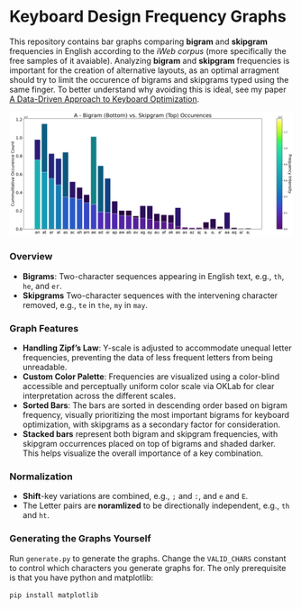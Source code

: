 # Keyboard Design Frequency Graphs

This repository contains bar graphs comparing **bigram** and **skipgram** frequencies in English according to the _iWeb corpus_ (more specifically the free samples of it avaiable).  Analyzing **bigram** and **skipgram** frequencies is important for the creation of alternative layouts, as an optimal arragment should try to limit the occurence of bigrams and skipgrams typed using the same finger. To better understand why avoiding this is ideal, see my paper [A Data-Driven Approach to Keyboard Optimization](https://github.com/sekaha/DDAKO/blob/main/Paper.pdf).


![Skipgram and Bigram Comparison for A](out/A_Stats.png)


### Overview

- **Bigrams**: Two-character sequences appearing in English text, e.g., `th`, `he`, and `er`. 
- **Skipgrams** Two-character sequences with the intervening character removed, e.g., `te` in `the`, `my` in `may`.

### Graph Features

- **Handling Zipf’s Law**: Y-scale is adjusted to accommodate unequal letter frequencies, preventing the data of less frequent letters from being unreadable.
- **Custom Color Palette**: Frequencies are visualized using a color-blind accessible and perceptually uniform color scale via OKLab for clear interpretation across the different scales.
- **Sorted Bars**: The bars are sorted in descending order based on bigram frequency, visually prioritizing the most important bigrams for keyboard optimization, with skipgrams as a secondary factor for consideration.
- **Stacked bars** represent both bigram and skipgram frequencies, with skipgram occurrences placed on top of bigrams and shaded darker. This helps visualize the overall importance of a key combination.

### Normalization

- **Shift**-key variations are combined, e.g., `;` and `:`, and `e` and `E`.
- The Letter pairs are **noramlized** to be directionally independent, e.g., `th` and `ht`.

### Generating the Graphs Yourself

Run `generate.py` to generate the graphs. Change the `VALID_CHARS` constant to control which characters you generate graphs for. The only prerequisite is that you have python and matplotlib:
```bash
pip install matplotlib
```
